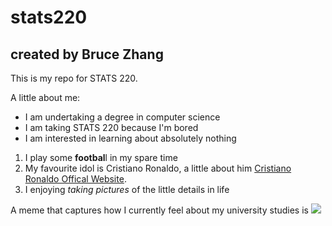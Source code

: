 # stats220

## created by Bruce Zhang

This is my repo for STATS 220. 

A little about me:

- I am undertaking a degree in computer science
- I am taking STATS 220 because I'm bored
- I am interested in learning about absolutely nothing

1. I play some **footbal**l in my spare time
2. My favourite idol is Cristiano Ronaldo, a little about him [Cristiano Ronaldo Offical Website](https://www.cristianoronaldo.com/#cr7).
3. I enjoying _taking pictures_ of the little details in life

A meme that captures how I currently feel about my university studies is ![](asset/)


